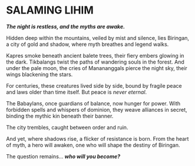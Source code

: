 # SALAMING LIHIM
***The night is restless, and the myths are awake.***

Hidden deep within the mountains, veiled by mist and silence, lies Biringan, a city of gold and shadow, where myth breathes and legend walks.

Kapres smoke beneath ancient balete trees, their fiery embers glowing in the dark. Tikbalangs twist the paths of wandering souls in the forest. And under the pale moon, the cries of Manananggals pierce the night sky, their wings blackening the stars.

For centuries, these creatures lived side by side, bound by fragile peace and laws older than time itself. But peace is *never eternal*.

The Babaylans, once guardians of balance, now hunger for power. With forbidden spells and whispers of dominion, they weave alliances in secret, binding the mythic kin beneath their banner.

The city trembles, caught between order and ruin.

And yet, where shadows rise, a flicker of resistance is born. From the heart of myth, a hero will awaken, one who will shape the destiny of Biringan.

The question remains… ***who will you become?***
